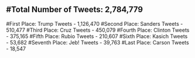 #Total Number of Tweets: 2,784,779 
---
#First Place: Trump Tweets - 1,126,470
#Second Place: Sanders Tweets - 510,477
#Third Place: Cruz Tweets - 450,079
#Fourth Place: Clinton Tweets - 375,165
#Fifth Place: Rubio Tweets - 210,607
#Sixth Place: Kasich Tweets - 53,682
#Seventh Place: Jeb! Tweets - 39,763
#Last Place: Carson Tweets - 18,547

